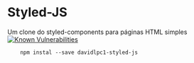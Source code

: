 # Styled-JS
Um clone do styled-components para páginas HTML simples
<a href="https://snyk.io/test/npm/styled-components-clone/1.0.0"><img src="https://snyk.io/test/npm/styled-components-clone/1.0.0/badge.svg" alt="Known Vulnerabilities" data-canonical-src="https://snyk.io/test/npm/styled-components-clone/1.0.0" style="max-width:100%;"></a>

```
    npm instal --save davidlpc1-styled-js
```